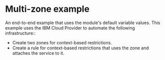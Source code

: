 # Multi-zone example

An end-to-end example that uses the module's default variable values. This example uses the IBM Cloud Provider to automate the following infrastructure::

 - Create two zones for context-based restrictions.
 - Create a rule for context-based restrictions that uses the zone and attaches the service to it.
